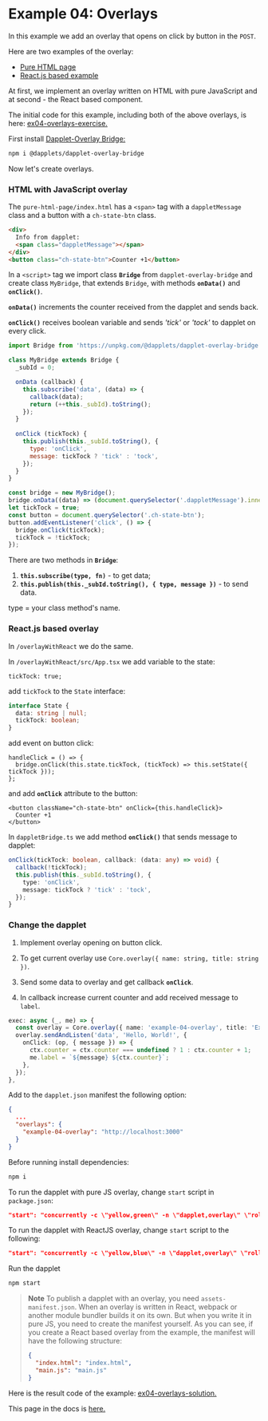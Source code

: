 # Example 04: Overlays

In this example we add an overlay that opens on click by button in the `POST`.

Here are two examples of the overlay:

- [Pure HTML page](https://github.com/dapplets/dapplet-overlay-bridge/tree/master/examples/pure-html-page)
- [React.js based example](https://github.com/dapplets/dapplet-overlay-bridge/tree/master/examples/react-overlay)

At first, we implement an overlay written on HTML with pure JavaScript and at second - the React based component.

The initial code for this example, including both of the above overlays, is
here: [ex04-overlays-exercise.](https://github.com/dapplets/dapplet-template/tree/ex04-overlays-exercise)

First install [Dapplet-Overlay Bridge:](https://github.com/dapplets/dapplet-overlay-bridge)

```bash
npm i @dapplets/dapplet-overlay-bridge
```

Now let's create overlays.

### HTML with JavaScript overlay

The `pure-html-page/index.html` has a `<span>` tag with a `dappletMessage` class and a button with a `ch-state-btn`
class.

```html
<div>
  Info from dapplet:
  <span class="dappletMessage"></span>
</div>
<button class="ch-state-btn">Counter +1</button>
```

In a `<script>` tag we import class **`Bridge`** from `dapplet-overlay-bridge` and create class `MyBridge`, that extends `Bridge`, with methods **`onData()`** and **`onClick()`**.

**`onData()`** increments the counter received from the dapplet and sends back.

**`onClick()`** receives boolean variable and sends *'tick'* or *'tock'* to dapplet on every click.

```js
import Bridge from 'https://unpkg.com/@dapplets/dapplet-overlay-bridge';

class MyBridge extends Bridge {
  _subId = 0;

  onData (callback) {
    this.subscribe('data', (data) => {
      callback(data);
      return (++this._subId).toString();
    });
  }
  
  onClick (tickTock) {
    this.publish(this._subId.toString(), {
      type: 'onClick',
      message: tickTock ? 'tick' : 'tock',
    });
  }
}

const bridge = new MyBridge();
bridge.onData((data) => (document.querySelector('.dappletMessage').innerText = data));
let tickTock = true;
const button = document.querySelector('.ch-state-btn');
button.addEventListener('click', () => {
  bridge.onClick(tickTock);
  tickTock = !tickTock;
});
```

There are two methods in **`Bridge`**:

1. **`this.subscribe(type, fn)`** - to get data;
2. **`this.publish(this._subId.toString(), { type, message })`** - to send data.

type = your class method's name.

### React.js based overlay

In `/overlayWithReact` we do the same.

In `/overlayWithReact/src/App.tsx`  we add variable to the state:

```tsx
tickTock: true;
```

add `tickTock` to the `State` interface:

```ts
interface State {
  data: string | null;
  tickTock: boolean; 
} 
```

add event on button click:

```tsx
handleClick = () => {
  bridge.onClick(this.state.tickTock, (tickTock) => this.setState({ tickTock }));
};
```

and add **`onClick`** attribute to the button:

```tsx
<button className="ch-state-btn" onClick={this.handleClick}>
  Counter +1
</button>
```

In `dappletBridge.ts` we add method **`onClick()`** that sends message to dapplet:

```ts
onClick(tickTock: boolean, callback: (data: any) => void) {
  callback(!tickTock);
  this.publish(this._subId.toString(), {
    type: 'onClick',
    message: tickTock ? 'tick' : 'tock',
  });
}
```

### Change the dapplet

1. Implement overlay opening on button click.

2. To get current overlay use `Core.overlay({ name: string, title: string })`.

3. Send some data to overlay and get callback **`onClick`**.

4. In callback increase current counter and add received message to `label`.

```ts
exec: async (_, me) => {
  const overlay = Core.overlay({ name: 'example-04-overlay', title: 'Example 4' });
  overlay.sendAndListen('data', 'Hello, World!', {
    onClick: (op, { message }) => {
      ctx.counter = ctx.counter === undefined ? 1 : ctx.counter + 1;
      me.label = `${message} ${ctx.counter}`;
    },
  });
},
```

Add to the `dapplet.json` manifest the following option:

```json
{
  ...
  "overlays": {
    "example-04-overlay": "http://localhost:3000"
  }
}
```

Before running install dependencies:

```bash
npm i
```

To run the dapplet with pure JS overlay, change `start` script in `package.json`:

```json
"start": "concurrently -c \"yellow,green\" -n \"dapplet,overlay\" \"rollup -w --config rollup.config.js\" \"cd pure-html-page && npx serve -l 3000\"",
```

To run the dapplet with ReactJS overlay, change `start` script to the following:

```json
"start": "concurrently -c \"yellow,blue\" -n \"dapplet,overlay\" \"rollup -w --config rollup.config.js\" \"cd overlayWithReact && npm start\"",
```

Run the dapplet

```bash
npm start
```

> **Note**
> To publish a dapplet with an overlay, you need `assets-manifest.json`. When an overlay is written in React, webpack or another module bundler builds it on its own. But when you write it in pure JS, you need to create the manifest yourself. As you can see, if you create a React based overlay from the example, the manifest will have the following structure:
> 
> ```json
> {
>   "index.html": "index.html",
>   "main.js": "main.js"
> }
> ```

Here is the result code of the example: [ex04-overlays-solution.](https://github.com/dapplets/dapplet-template/tree/ex04-overlays-solution)

This page in the docs is [here.](https://docs.dapplets.org/docs/overlays)
